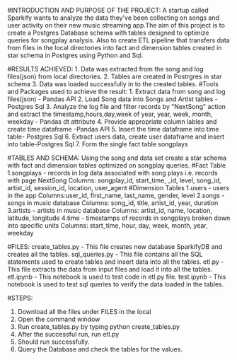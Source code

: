 #INTRODUCTION AND PURPOSE OF THE PROJECT:
       A startup called Sparkify wants to analyze the data they've been collecting on songs and user activity on their new music streaming app.The aim of this project is to create a Postgres Database schema with tables designed to optimize queries for songplay analysis. Also to create ETL pipeline that transfers data from files in the local directories into fact and dimension tables created in star schema in Postgres using Python and Sql.
       

#RESULTS ACHIEVED:
       1. Data was extracted from the song and log files(json) from local directories.
       2. Tables are created in Postrgres in star schema
       3. Data was loaded successfully in to the created tables.
  #Tools and Packages used to achieve the result:
       1. Extract data from song and log files(json) - Pandas API
       2. Load Song data into Songs and Artist tables - Postgres Sql
       3. Analyze the log file and filter records by "NextSong" action and extract the timestamp,hours,day,week of year, year, week, month, weekday - Pandas dt attribute
       4. Provide appropriate column lables and create time dataframe -Pandas API
       5. Insert the time dataframe into time table- Postgres Sql
       6. Extract users data, create user dataframe and insert into table-Postgres Sql
       7. Form the single fact table songplays 
       
#TABLES AND SCHEMA:
   Using the song and data set create a star schema with fact and dimension tables optimized on songplay queries.
     #Fact Table
        1.songplays - records in log data associated with song plays i.e. records with page NextSong
           Columns: songplay_id, start_time, _id, level, song_id, artist_id, session_id, location, user_agent
     #Dimension Tables
       1.users - users in the app
          Columns:user_id, first_name, last_name, gender, level
       2.songs - songs in music database
          Columns: song_id, title, artist_id, year, duration
       3.artists - artists in music database
          Columns: artist_id, name, location, latitude, longitude
       4.time - timestamps of records in songplays broken down into specific units
          Columns: start_time, hour, day, week, month, year, weekday

#FILES:
create_tables.py - This file creates new database SparkifyDB and creates all the tables.
sql_queries.py - This file contains all the SQL statements used to create tables and insert data into all the tables.
etl.py - This file extracts the data from input files and load it into all the tables.
etl.ipynb - This notebook is used to test code in etl.py file.
test.ipynb - This notebook is used to test sql queries to verify the data loaded in the tables.

#STEPS:
1. Download all the files under FILES in the local
2. Open the command window
3. Run create_tables.py by typing python create_tables.py
4. After the successful run, run etl.py
5. Should run successfully.
6. Query the Database and check the tables for the values.

